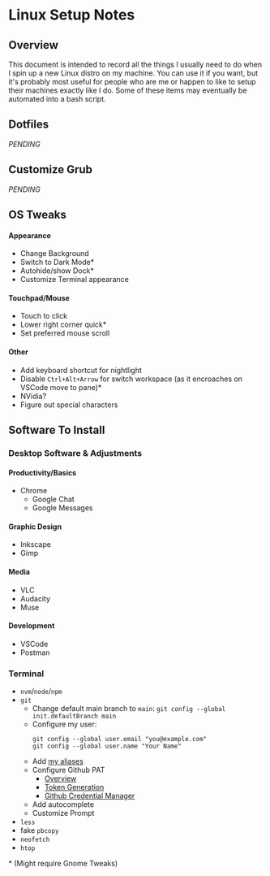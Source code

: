 # Linux Setup Notes

## Overview

This document is intended to record all the things I usually need to do when I spin up a new Linux distro on my machine.  You can use it if you want, but it's probably most useful for people who are me or happen to like to setup their machines exactly like I do.  Some of these items may eventually be automated into a bash script.

## Dotfiles

_PENDING_

## Customize Grub

_PENDING_

## OS Tweaks

#### Appearance

- Change Background
- Switch to Dark Mode\*
- Autohide/show Dock\*
- Customize Terminal appearance

#### Touchpad/Mouse

- Touch to click
- Lower right corner quick\*
- Set preferred mouse scroll

#### Other

- Add keyboard shortcut for nightlight
- Disable `Ctrl+Alt+Arrow` for switch workspace (as it encroaches on VSCode move to pane)\*
- NVidia?
- Figure out special characters

## Software To Install

### Desktop Software & Adjustments

#### Productivity/Basics

- Chrome
    - Google Chat
    - Google Messages

#### Graphic Design

- Inkscape
- Gimp

#### Media

- VLC
- Audacity
- Muse

#### Development

- VSCode
- Postman

### Terminal

- `nvm`/`node`/`npm`
- `git`
    - Change default main branch to `main`:
      `git config --global init.defaultBranch main`
    - Configure my user:
      ```
      git config --global user.email "you@example.com"
      git config --global user.name "Your Name"
      ```
    - Add [my aliases](https://gist.github.com/anied/fb7b9abdfe861205b23ed78be2a05a1a)
    - Configure Github PAT
        - [Overview](https://github.blog/2020-12-15-token-authentication-requirements-for-git-operations/)
        - [Token Generation](https://docs.github.com/en/authentication/keeping-your-account-and-data-secure/creating-a-personal-access-token)
        - [Github Credential Manager](https://docs.github.com/en/get-started/getting-started-with-git/caching-your-github-credentials-in-git)
    - Add autocomplete
    - Customize Prompt
- `less`
- fake `pbcopy`
- `neofetch`
- `htop`


\* (Might require Gnome Tweaks)
